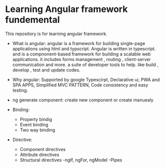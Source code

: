 # Learning Angular framework fundemental
This repository is for learning angular framework.

- What is angular:
angular is a framework for building single-page applications using html and typscript. Angular is written in typescript.
and is a compnonent-based framework for building a scalable web applications.
it includes forms management , routing , client-server communication and more.
a suite of developer tools to help. like build , develop , test and update codes.

- Why angular:
  Supported by google
  Typescirpt,
  Declarative ui,
  PWA and SPA APPS,
  Simplified MVC PATTERN,
  Code consistency and easy testing.

- ng generate component: create new component or create manuealy
- Binding:
  * Property bindig
  * Event binding
  * Two way binding
- Directive:
  * Component directives
  * Attribute directives
  * Structural directives
-ngIf, ngFor, ngModel
-Pipes
